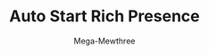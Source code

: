 ---
title: Auto Start Rich Presence
author: Mega-Mewthree
description_markdown: >-
  Allows you to auto start Rich Presence when you start Discord, with configurable text and images.
github: https://github.com/Mega-Mewthree
download: https://github.com/Mega-Mewthree/BetterDiscordPlugins/tree/master/Plugins/AutoStartRichPresence
support: https://discordapp.com/invite/ZYND2Xd
tags:
images:
  - name: Auto Start Rich Presence Preview
    image: https://i.imgur.com/zwUwJuD.png
layout: product
---